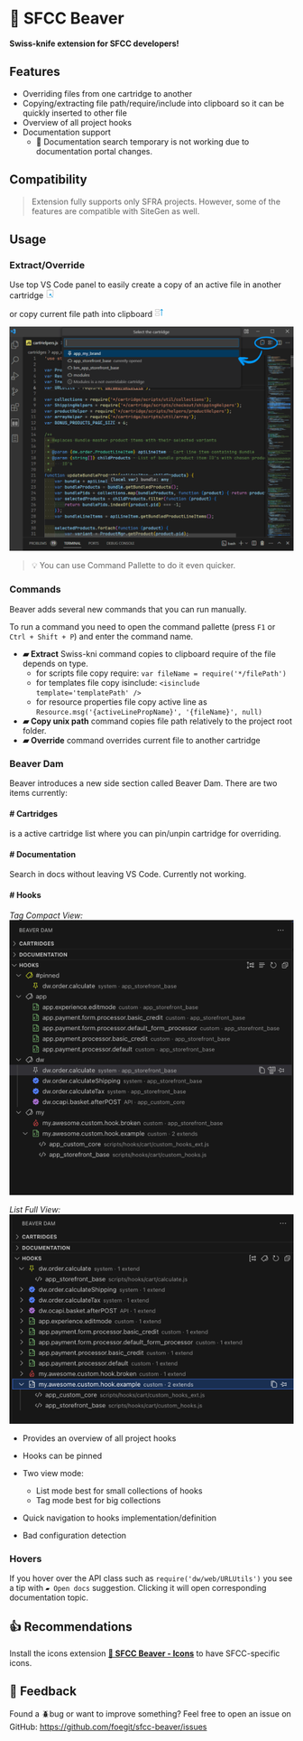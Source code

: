 # 🦫 SFCC Beaver

**Swiss-knife extension for SFCC developers!**

## Features

- Overriding files from one cartridge to another
- Copying/extracting file path/require/include into clipboard so it can be quickly inserted to other file
- Overview of all project hooks
- Documentation support
  - 🤒 Documentation search temporary is not working due to documentation portal changes.

## Compatibility

> Extension fully supports only SFRA projects. However, some of the features are compatible with SiteGen as well.

## Usage

### Extract/Override

Use top VS Code panel to easily create a copy of an active file in another cartridge ![alt text](static/extract.png)

or copy current file path into clipboard ![alt text](static/override.png)

![alt text](static/overrideExtractExample.png)

> 💡 You can use Command Pallette to do it even quicker.

### Commands

Beaver adds several new commands that you can run manually.

To run a command you need to open the command pallette (press `F1` or `Ctrl + Shift + P`) and enter the command name.

- **▰ Extract** Swiss-kni command copies to clipboard require of the file depends on type.
  - for scripts file copy require: `var fileName = require('*/filePath')`
  - for templates file copy isinclude: `<isinclude template='templatePath' />`
  - for resource properties file copy active line as `Resource.msg('{activeLinePropName}', '{fileName}', null)`
- **▰ Copy unix path** command copies file path relatively to the project root folder.
- **▰ Override** command overrides current file to another cartridge

### Beaver Dam

Beaver introduces a new side section called Beaver Dam. There are two items currently:

#### **# Cartridges**

is a active cartridge list where you can pin/unpin cartridge for overriding.

#### **# Documentation**

Search in docs without leaving VS Code. Currently not working.

#### **# Hooks**

_Tag Compact View:_
![alt text](static/hooksPreviewTags.png)

_List Full View:_
![alt text](static/hooksPreviewList.png)

- Provides an overview of all project hooks
- Hooks can be pinned
- Two view mode:

  - List mode best for small collections of hooks
  - Tag mode best for big collections

- Quick navigation to hooks implementation/definition
- Bad configuration detection

### Hovers

If you hover over the API class such as `require('dw/web/URLUtils')` you see a tip with `▰ Open docs` suggestion. Clicking it will open corresponding documentation topic.

## 👍 Recommendations

Install the icons extension **[🦫 SFCC Beaver - Icons](https://marketplace.visualstudio.com/items?itemName=SerhiiHlavatskyi.sfcc-beaver-icons 'Open marketplace')** to have SFCC-specific icons.

## 📨 Feedback

Found a 🪲bug or want to improve something? Feel free to open an issue on GitHub: <https://github.com/foegit/sfcc-beaver/issues>
